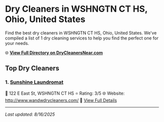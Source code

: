# Dry Cleaners in WSHNGTN CT HS, Ohio, United States

Find the best dry cleaners in WSHNGTN CT HS, Ohio, United States. We've compiled a list of 1 dry cleaning services to help you find the perfect one for your needs.

🌐 **[View Full Directory on DryCleanersNear.com](https://drycleanersnear.com/city/US/Ohio/WSHNGTN%20CT%20HS)**

## Top Dry Cleaners

### 1. [Sunshine Laundromat](https://drycleanersnear.com/dryCleaner/689aa0952abe37ea0a65660d/sunshine-laundromat)
📍 122 E East St, WSHNGTN CT HS
⭐ Rating: 3/5
🌐 Website: http://www.wandwdrycleaners.com/
🔗 [View Full Details](https://drycleanersnear.com/dryCleaner/689aa0952abe37ea0a65660d/sunshine-laundromat)


---

*Last updated: 8/16/2025*

